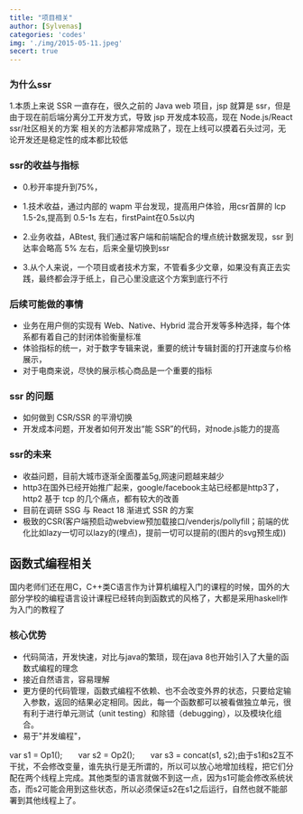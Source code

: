 ```yaml
---
title: "项目相关"
author: [Sylvenas]
categories: 'codes'
img: './img/2015-05-11.jpeg'
secert: true
---
```

### 为什么ssr
1.本质上来说 SSR 一直存在，很久之前的 Java web 项目，jsp 就算是 ssr，但是由于现在前后端分离分工开发方式，导致 jsp 开发成本较高，现在 Node.js/React ssr/社区相关的方案 相关的方法都非常成熟了，现在上线可以摸着石头过河，无论开发还是稳定性的成本都比较低

### ssr的收益与指标
- 0.秒开率提升到75%，
- 1.技术收益，通过内部的 wapm 平台发现，提高用户体验，用csr首屏的 lcp 1.5-2s,提高到 0.5-1s 左右，firstPaint在0.5s以内
- 2.业务收益，ABtest, 我们通过客户端和前端配合的埋点统计数据发现，ssr 到达率会略高 5% 左右，后来全量切换到ssr

- 3.从个人来说，一个项目或者技术方案，不管看多少文章，如果没有真正去实践，最终都会浮于纸上，自己心里没底这个方案到底行不行

### 后续可能做的事情
- 业务在用户侧的实现有 Web、Native、Hybrid 混合开发等多种选择，每个体系都有着自己的封闭体验衡量标准
- 体验指标的统一，对于数字专辑来说，重要的统计专辑封面的打开速度与价格展示，
- 对于电商来说，尽快的展示核心商品是一个重要的指标


### ssr 的问题
- 如何做到 CSR/SSR 的平滑切换
- 开发成本问题，开发者如何开发出“能 SSR”的代码，对node.js能力的提高

### ssr的未来
- 收益问题，目前大城市逐渐全面覆盖5g,网速问题越来越少
- http3在国外已经开始推广起来，google/facebook主站已经都是http3了，http2 基于 tcp 的几个痛点，都有较大的改善
- 目前在调研 SSG 与 React 18 渐进式 SSR 的方案
- 极致的CSR(客户端预启动webview预加载接口/venderjs/pollyfill；前端的优化比如lazy一切可以lazy的(埋点)，提前一切可以提前的(图片的svg预生成))

## 函数式编程相关
国内老师们还在用C，C++类C语言作为计算机编程入门的课程的时候，国外的大部分学校的编程语言设计课程已经转向到函数式的风格了，大都是采用haskell作为入门的教程了

### 核心优势
- 代码简洁，开发快速，对比与java的繁琐，现在java 8也开始引入了大量的函数式编程的理念
- 接近自然语言，容易理解
- 更方便的代码管理，函数式编程不依赖、也不会改变外界的状态，只要给定输入参数，返回的结果必定相同。因此，每一个函数都可以被看做独立单元，很有利于进行单元测试（unit testing）和除错（debugging），以及模块化组合。
- 易于"并发编程"，

var s1 = Op1();　　var s2 = Op2();　　var s3 = concat(s1, s2);由于s1和s2互不干扰，不会修改变量，谁先执行是无所谓的，所以可以放心地增加线程，把它们分配在两个线程上完成。其他类型的语言就做不到这一点，因为s1可能会修改系统状态，而s2可能会用到这些状态，所以必须保证s2在s1之后运行，自然也就不能部署到其他线程上了。


